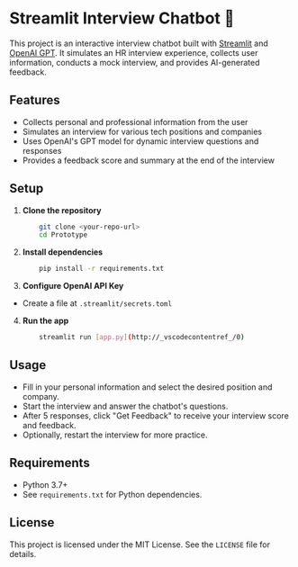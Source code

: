 # Streamlit Interview Chatbot 🤖

This project is an interactive interview chatbot built with [Streamlit](https://streamlit.io/) and [OpenAI GPT](https://platform.openai.com/). It simulates an HR interview experience, collects user information, conducts a mock interview, and provides AI-generated feedback.

## Features

- Collects personal and professional information from the user
- Simulates an interview for various tech positions and companies
- Uses OpenAI's GPT model for dynamic interview questions and responses
- Provides a feedback score and summary at the end of the interview

## Setup

1. **Clone the repository**

    ```bash
        git clone <your-repo-url>
        cd Prototype
    ```

2. **Install dependencies**

    ```bash
        pip install -r requirements.txt
    ```

3. **Configure OpenAI API Key**

- Create a file at `.streamlit/secrets.toml`

4. **Run the app**

    ```bash
        streamlit run [app.py](http://_vscodecontentref_/0)
    ```

## Usage

- Fill in your personal information and select the desired position and company.
- Start the interview and answer the chatbot's questions.
- After 5 responses, click "Get Feedback" to receive your interview score and feedback.
- Optionally, restart the interview for more practice.

## Requirements

- Python 3.7+
- See `requirements.txt` for Python dependencies.

## License

This project is licensed under the MIT License. See the `LICENSE` file for details.

